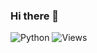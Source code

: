 ### Hi there 👋

![Python](https://img.shields.io/badge/python-3670A0?style=for-the-badge&logo=python&logoColor=ffdd54)
![Views](https://gitwar.herokuapp.com/badge?username=your-github-username&color=blueviolet)
<!--
**Matthew-HMS/Matthew-HMS** is a ✨ _special_ ✨ repository because its `README.md` (this file) appears on your GitHub profile.

Here are some ideas to get you started:

- 🔭 I’m currently working on ...
- 🌱 I’m currently learning ...
- 👯 I’m looking to collaborate on ...
- 🤔 I’m looking for help with ...
- 💬 Ask me about ...
- 📫 How to reach me: ...
- 😄 Pronouns: ...
- ⚡ Fun fact: ...
-->
